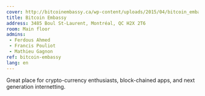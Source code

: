 ```yaml
---
cover: http://bitcoinembassy.ca/wp-content/uploads/2015/04/bitcoin_embassy.jpg
title: Bitcoin Embassy
address: 3485 Boul St-Laurent, Montréal, QC H2X 2T6
room: Main floor
admins:
 - Ferdous Ahmed
 - Francis Pouliot
 - Mathieu Gagnon
ref: bitcoin-embassy
lang: en
---
```

Great place for crypto-currency enthusiasts, block-chained apps, and next generation internetting.
